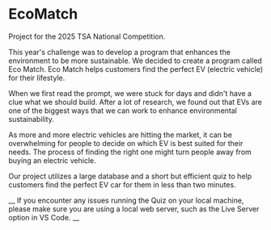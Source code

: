 # EcoMatch

Project for the 2025 TSA National Competition.

This year's challenge was to develop a program that enhances the environment to be more sustainable. We decided to create a program called Eco Match. Eco Match helps customers find the perfect EV (electric vehicle) for their lifestyle.

When we first read the prompt, we were stuck for days and didn't have a clue what we should build. After a lot of research, we found out that EVs are one of the biggest ways that we can work to enhance environmental sustainability.

As more and more electric vehicles are hitting the market, it can be overwhelming for people to decide on which EV is best suited for their needs. The process of finding the right one might turn people away from buying an electric vehicle.

Our project utilizes a large database and a short but efficient quiz to help customers find the perfect EV car for them in less than two minutes.




__ If you encounter any issues running the Quiz on your local machine, please make sure you are using a local web server, such as the Live Server option in VS Code. __
